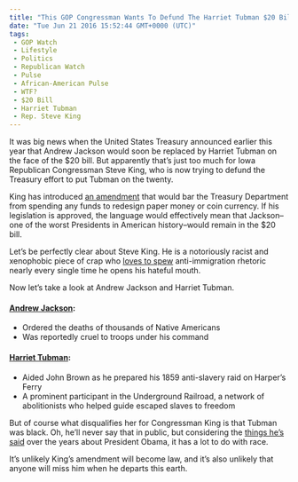 ```yaml
---
title: "This GOP Congressman Wants To Defund The Harriet Tubman $20 Bill"
date: "Tue Jun 21 2016 15:52:44 GMT+0000 (UTC)"
tags: 
 - GOP Watch
 - Lifestyle
 - Politics
 - Republican Watch
 - Pulse
 - African-American Pulse
 - WTF?
 - $20 Bill
 - Harriet Tubman
 - Rep. Steve King
---
```

<p><!--OffDef--></p><p><!--Ads1--></p><p>It was big news when the United States Treasury announced earlier this year that Andrew Jackson would soon be replaced by Harriet Tubman on the face of the $20 bill. But apparently that&#x2019;s just too much for Iowa Republican Congressman Steve King, who is now trying to defund the Treasury effort to put Tubman on the twenty.</p><p>King has introduced&#xA0;<a href="http://amendments-rules.house.gov/amendments/KINGIA_289_xml62016115509559.pdf" onclick="__gaTracker(&apos;send&apos;, &apos;pageview&apos;, &apos;http://amendments-rules.house.gov/amendments/KINGIA_289_xml62016115509559.pdf&apos;);" target="_blank" data-beacon="{&quot;p&quot;:{&quot;mnid&quot;:&quot;entry_text&quot;,&quot;lnid&quot;:&quot;citation&quot;,&quot;mpid&quot;:2}}">an amendment</a> that would bar the Treasury Department from spending any funds to redesign paper money or coin currency. If his legislation is approved, the language would&#xA0;effectively mean that Jackson&#x2013;one of the worst Presidents in American history&#x2013;would remain in the $20 bill.</p><p>Let&#x2019;s be perfectly clear about Steve King. He is a notoriously racist and xenophobic piece of crap who <a href="http://takingnote.blogs.nytimes.com/2013/08/12/steve-king-still-stands-by-cantaloupe-comments/?_r=1" onclick="__gaTracker(&apos;send&apos;, &apos;event&apos;, &apos;outbound-article&apos;, &apos;http://takingnote.blogs.nytimes.com/2013/08/12/steve-king-still-stands-by-cantaloupe-comments/?_r=1&apos;, &apos;loves to spew&apos;);" target="_blank">loves to spew</a> anti-immigration rhetoric nearly every single time he opens his hateful mouth.</p><p>Now let&#x2019;s take a look at Andrew Jackson and Harriet Tubman.</p><h4><strong><a href="https://en.wikipedia.org/wiki/Andrew_Jackson" onclick="__gaTracker(&apos;send&apos;, &apos;event&apos;, &apos;outbound-article&apos;, &apos;https://en.wikipedia.org/wiki/Andrew_Jackson&apos;, &apos;Andrew Jackson&apos;);" target="_blank">Andrew Jackson</a>:</strong></h4><ul>
<li>Ordered the deaths of thousands of Native Americans</li>
<li>Was reportedly cruel to troops under his command</li>
</ul><h4><strong><a href="https://en.wikipedia.org/wiki/Harriet_Tubman" onclick="__gaTracker(&apos;send&apos;, &apos;event&apos;, &apos;outbound-article&apos;, &apos;https://en.wikipedia.org/wiki/Harriet_Tubman&apos;, &apos;Harriet Tubman&apos;);" target="_blank">Harriet Tubman</a>:</strong></h4><ul>
<li>Aided John Brown as he prepared his 1859 anti-slavery raid on Harper&#x2019;s Ferry</li>
<li>A&#xA0;prominent participant in the Underground Railroad, a network of abolitionists who helped guide escaped slaves to freedom</li>
</ul><p>But of course what disqualifies her for Congressman King is that Tubman was black. Oh, he&#x2019;ll never say that in public, but considering the <a href="http://thinkprogress.org/politics/2008/03/08/20152/steve-king-record/" onclick="__gaTracker(&apos;send&apos;, &apos;event&apos;, &apos;outbound-article&apos;, &apos;http://thinkprogress.org/politics/2008/03/08/20152/steve-king-record/&apos;, &apos;things he\&apos;s said&apos;);" target="_blank">things he&#x2019;s said</a> over the years about President Obama, it has a lot to do with race.</p><p><!--Ads2--></p><p>It&#x2019;s unlikely King&#x2019;s amendment will become law, and it&#x2019;s also unlikely that anyone will miss him when he departs this earth.</p>